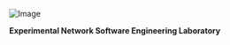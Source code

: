 <p align="center">

![Image](https://github.com/weqaar/ethernetlabs.github.io/blob/master/ethernetlabs-logo.png)

<p align="center">
  
**Experimental Network Software Engineering Laboratory**

</p>
</center>
</p>
